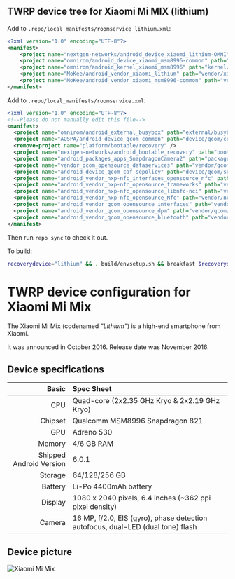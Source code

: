 ## TWRP device tree for Xiaomi Mi MIX (lithium)

Add to `.repo/local_manifests/roomservice_lithium.xml`:

```xml
<?xml version="1.0" encoding="UTF-8"?>
<manifest>
	<project name="nextgen-networks/android_device_xiaomi_lithium-OMNI" path="device/xiaomi/lithium" remote="github" revision="omni8-1_v8" />
	<project name="omnirom/android_device_xiaomi_msm8996-common" path="device/xiaomi/msm8996-common" remote="github" revision="android-8.1" />
	<project name="omnirom/android_kernel_xiaomi_msm8996" path="kernel/xiaomi/msm8996" remote="github" revision="android-8.1" />
	<project name="MoKee/android_vendor_xiaomi_lithium" path="vendor/xiaomi/lithium" remote="github" revision="mkn-mr1" />
	<project name="MoKee/android_vendor_xiaomi_msm8996-common" path="vendor/xiaomi/msm8996-common" remote="github" revision="mkn-mr1" />
</manifest>
```

Add to `.repo/local_manifests/roomservice.xml`:

```xml
<?xml version="1.0" encoding="UTF-8"?>
<!--Please do not manually edit this file-->
<manifest>
  <project name="omnirom/android_external_busybox" path="external/busybox" remote="github" revision="android-8.1" />
  <project name="AOSPA/android_device_qcom_common" path="device/qcom/common" remote="github" revision="oreo-mr1" />
  <remove-project name="platform/bootable/recovery" />
  <project name="nextgen-networks/android_bootable_recovery" path="bootable/recovery" remote="github" revision="android-8.1_v6-testing" />
  <project name="android_packages_apps_SnapdragonCamera2" path="packages/apps/SnapdragonCamera2" remote="omnirom" revision="android-8.1" />
  <project name="vendor_qcom_opensource_dataservices" path="vendor/qcom/opensource/dataservices" remote="omnirom" revision="android-8.1" />
  <project name="android_device_qcom_caf-sepolicy" path="device/qcom/sepolicy" remote="omnirom" revision="android-8.1" />
  <project name="android_vendor_nxp-nfc_interfaces_opensource_nfc" path="vendor/nxp-nfc/interfaces/opensource/nfc" remote="omnirom" revision="android-8.0" />
  <project name="android_vendor_nxp-nfc_opensource_frameworks" path="vendor/nxp-nfc/opensource/frameworks" remote="omnirom" revision="android-8.1" />
  <project name="android_vendor_nxp-nfc_opensource_libnfc-nci" path="vendor/nxp-nfc/opensource/libnfc-nci" remote="omnirom" revision="android-8.1" />
  <project name="android_vendor_nxp-nfc_opensource_Nfc" path="vendor/nxp-nfc/opensource/Nfc" remote="omnirom" revision="android-8.1" />
  <project name="android_vendor_qcom_opensource_interfaces" path="vendor/qcom/opensource/interfaces" remote="omnirom" revision="android-8.1" />
  <project name="android_vendor_qcom_opensource_dpm" path="vendor/qcom/opensource/dpm" remote="omnirom" revision="android-8.0" />
  <project name="android_vendor_qcom_opensource_bluetooth" path="vendor/qcom/opensource/bluetooth" remote="omnirom" revision="android-8.1" />
</manifest>
```

Then run `repo sync` to check it out.

To build:

```sh
recoverydevice="lithium" && . build/envsetup.sh && breakfast $recoverydevice && lunch omni_$recoverydevice-eng && croot && make -j8 recoveryimage && mv $OUT/recovery.img $OUT/twrp-3.2.1-0-$recoverydevice-raupe-$(date +%Y%m%d-%H%M)-OMNI.img
```

TWRP device configuration for Xiaomi Mi Mix
=========================================

The Xiaomi Mi Mix (codenamed _"Lithium"_) is a high-end smartphone from Xiaomi.

It was announced in October 2016. Release date was November 2016.

## Device specifications

Basic   | Spec Sheet
-------:|:-------------------------
CPU     | Quad-core (2x2.35 GHz Kryo & 2x2.19 GHz Kryo)
Chipset | Qualcomm MSM8996 Snapdragon 821
GPU     | Adreno 530
Memory  | 4/6 GB RAM
Shipped Android Version | 6.0.1
Storage | 64/128/256 GB
Battery | Li-Po 4400mAh battery
Display | 1080 x 2040 pixels, 6.4 inches (~362 ppi pixel density)
Camera  | 16 MP, f/2.0, EIS (gyro), phase detection autofocus, dual-LED (dual tone) flash

## Device picture

![Xiaomi Mi Mix](https://xiaomi-mi.com/uploads/CatalogueImage/xiaomi-mi-mix-ceramic-black-18k-gold-01_14542_1477466272.jpg "Xiaomi Mi Mix in black")

